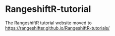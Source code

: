 # RangeshiftR-tutorial
The RangeshiftR tutorial website moved to https://rangeshifter.github.io/RangeshiftR-tutorials/
